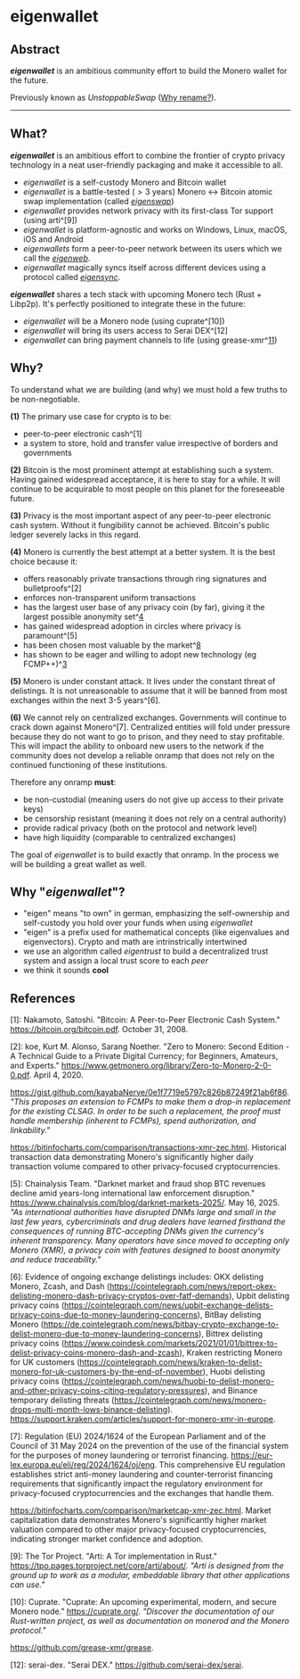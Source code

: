 # **eigenwallet**

## Abstract

**_eigenwallet_** is an ambitious community effort to build the Monero wallet
for the future.

Previously known as _UnstoppableSwap_ ([Why rename?](rename.html)).

---

## What?

**_eigenwallet_** is an ambitious effort to combine the frontier of crypto
privacy technology in a neat user-friendly packaging and make it accessible to
all.

- _eigenwallet_ is a self-custody Monero and Bitcoin wallet
- _eigenwallet_ is a battle-tested ($>3$ years) Monero $\leftrightarrow$ Bitcoin
  atomic swap implementation (called [_eigenswap_](eigenswap.html))
- _eigenwallet_ provides network privacy with its first-class Tor support (using
  arti^[9])
- _eigenwallet_ is platform-agnostic and works on Windows, Linux, macOS, iOS and
  Android
- _eigenwallets_ form a peer-to-peer network between its users which we call the
  [_eigenweb_](eigenweb.html).
- _eigenwallet_ magically syncs itself across different devices using a protocol
  called [_eigensync_](eigensync.html).

**_eigenwallet_** shares a tech stack with upcoming Monero tech (Rust + Libp2p).
It's perfectly positioned to integrate these in the future:

- _eigenwallet_ will be a Monero node (using cuprate^[10])
- _eigenwallet_ will bring its users access to Serai DEX^[12]
- _eigenwallet_ can bring payment channels to life (using grease-xmr^[11])

## Why?

To understand what we are building (and why) we must hold a few truths to be
non-negotiable.

**(1)** The primary use case for crypto is to be:

- peer-to-peer electronic cash^[1]
- a system to store, hold and transfer value irrespective of borders and
  governments

**(2)** Bitcoin is the most prominent attempt at establishing such a system.
Having gained widespread acceptance, it is here to stay for a while. It will
continue to be acquirable to most people on this planet for the foreseeable
future.

**(3)** Privacy is the most important aspect of any peer-to-peer electronic cash
system. Without it fungibility cannot be achieved. Bitcoin's public ledger
severely lacks in this regard.

**(4)** Monero is currently the best attempt at a better system. It is the best
choice because it:

- offers reasonably private transactions through ring signatures and
  bulletproofs^[2]
- enforces non-transparent uniform transactions
- has the largest user base of any privacy coin (by far), giving it the largest
  possible anonymity set^[4]
- has gained widespread adoption in circles where privacy is paramount^[5]
- has been chosen most valuable by the market^[8]
- has shown to be eager and willing to adopt new technology (eg FCMP++)^[3]

**(5)** Monero is under constant attack. It lives under the constant threat of
delistings. It is not unreasonable to assume that it will be banned from most
exchanges within the next 3-5 years^[6].

**(6)** We cannot rely on centralized exchanges. Governments will continue to
crack down against Monero^[7]. Centralized entities will fold under pressure
because they do not want to go to prison, and they need to stay profitable. This
will impact the ability to onboard new users to the network if the community
does not develop a reliable onramp that does not rely on the continued
functioning of these institutions.

Therefore any onramp **must**:

- be non-custodial (meaning users do not give up access to their private keys)
- be censorship resistant (meaning it does not rely on a central authority)
- provide radical privacy (both on the protocol and network level)
- have high liquidity (comparable to centralized exchanges)

The goal of _eigenwallet_ is to build exactly that onramp. In the process we
will be building a great wallet as well.

## Why "_eigenwallet_"?

- "eigen" means "to own" in german, emphasizing the self-ownership and
  self-custody you hold over your funds when using _eigenwallet_
- "eigen" is a prefix used for mathematical concepts (like eigenvalues and
  eigenvectors). Crypto and math are intrinstrically intertwined
- we use an algorithm called _eigentrust_ to build a decentralized trust system
  and assign a local trust score to each _peer_
- we think it sounds **cool**

## References

[1]: Nakamoto, Satoshi. "Bitcoin: A Peer-to-Peer Electronic Cash System."
https://bitcoin.org/bitcoin.pdf. October 31, 2008.

[2]: koe, Kurt M. Alonso, Sarang Noether. "Zero to Monero: Second Edition - A
Technical Guide to a Private Digital Currency; for Beginners, Amateurs, and
Experts." https://www.getmonero.org/library/Zero-to-Monero-2-0-0.pdf. April
4, 2020.

[3]: kayabaNerve. 'Full-Chain Membership Proofs + Spend Authorization +
Linkability.'
https://gist.github.com/kayabaNerve/0e1f7719e5797c826b87249f21ab6f86. _"This
proposes an extension to FCMPs to make them a drop-in replacement for the
existing CLSAG. In order to be such a replacement, the proof must handle
membership (inherent to FCMPs), spend authorization, and linkability."_

[4]: BitInfoCharts. 'Monero, Zcash Transactions historical chart - Number of
transactions in blockchain per day.'
https://bitinfocharts.com/comparison/transactions-xmr-zec.html. Historical
transaction data demonstrating Monero's significantly higher daily transaction
volume compared to other privacy-focused cryptocurrencies.

[5]: Chainalysis Team. "Darknet market and fraud shop BTC revenues decline amid
years-long international law enforcement disruption."
https://www.chainalysis.com/blog/darknet-markets-2025/. May 16, 2025. _"As
international authorities have disrupted DNMs large and small in the last few
years, cybercriminals and drug dealers have learned firsthand the consequences
of running BTC-accepting DNMs given the currency's inherent transparency. Many
operators have since moved to accepting only Monero (XMR), a privacy coin with
features designed to boost anonymity and reduce traceability."_

[6]: Evidence of ongoing exchange delistings includes: OKX delisting Monero,
Zcash, and Dash
(https://cointelegraph.com/news/report-okex-delisting-monero-dash-privacy-cryptos-over-fatf-demands),
Upbit delisting privacy coins
(https://cointelegraph.com/news/upbit-exchange-delists-privacy-coins-due-to-money-laundering-concerns),
BitBay delisting Monero
(https://de.cointelegraph.com/news/bitbay-crypto-exchange-to-delist-monero-due-to-money-laundering-concerns),
Bittrex delisting privacy coins
(https://www.coindesk.com/markets/2021/01/01/bittrex-to-delist-privacy-coins-monero-dash-and-zcash),
Kraken restricting Monero for UK customers
(https://cointelegraph.com/news/kraken-to-delist-monero-for-uk-customers-by-the-end-of-november),
Huobi delisting privacy coins
(https://cointelegraph.com/news/huobi-to-delist-monero-and-other-privacy-coins-citing-regulatory-pressures),
and Binance temporary delisting threats
(https://cointelegraph.com/news/monero-drops-multi-month-lows-binance-delisting).
https://support.kraken.com/articles/support-for-monero-xmr-in-europe.

[7]: Regulation (EU) 2024/1624 of the European Parliament and of the Council of
31 May 2024 on the prevention of the use of the financial system for the
purposes of money laundering or terrorist financing.
https://eur-lex.europa.eu/eli/reg/2024/1624/oj/eng. This comprehensive EU
regulation establishes strict anti-money laundering and counter-terrorist
financing requirements that significantly impact the regulatory environment for
privacy-focused cryptocurrencies and the exchanges that handle them.

[8]: BitInfoCharts. 'Monero, Zcash Market Capitalization historical chart.'

https://bitinfocharts.com/comparison/marketcap-xmr-zec.html. Market
capitalization data demonstrates Monero's significantly higher market valuation
compared to other major privacy-focused cryptocurrencies, indicating stronger
market confidence and adoption.

[9]: The Tor Project. "Arti: A Tor implementation in Rust."
https://tpo.pages.torproject.net/core/arti/about/. _"Arti is designed from the
ground up to work as a modular, embeddable library that other applications can
use."_

[10]: Cuprate. "Cuprate: An upcoming experimental, modern, and secure Monero
node." https://cuprate.org/. _"Discover the documentation of our Rust-written
project, as well as documentation on monerod and the Monero protocol."_

[11]: grease-xmr. "Payment channels for Monero."
https://github.com/grease-xmr/grease.

[12]: serai-dex. "Serai DEX." https://github.com/serai-dex/serai.
